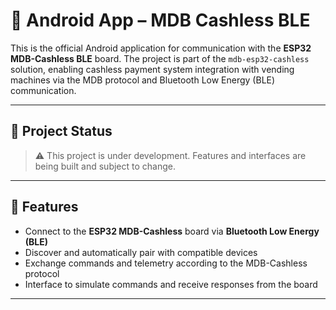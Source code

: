 # 📱 Android App – MDB Cashless BLE

This is the official Android application for communication with the **ESP32 MDB-Cashless BLE** board. The project is part of the `mdb-esp32-cashless` solution, enabling cashless payment system integration with vending machines via the MDB protocol and Bluetooth Low Energy (BLE) communication.

---

## 🚧 Project Status

> ⚠️ This project is under development. Features and interfaces are being built and subject to change.

---

## 📡 Features

- Connect to the **ESP32 MDB-Cashless** board via **Bluetooth Low Energy (BLE)**
- Discover and automatically pair with compatible devices
- Exchange commands and telemetry according to the MDB-Cashless protocol
- Interface to simulate commands and receive responses from the board

---

